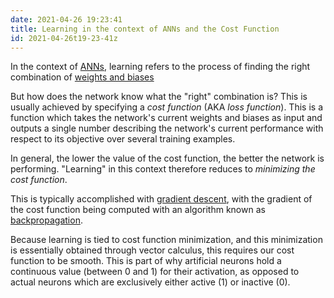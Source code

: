 ```yaml
---
date: 2021-04-26 19:23:41
title: Learning in the context of ANNs and the Cost Function
id: 2021-04-26t19-23-41z
---
```


In the context of [ANNs](./2021-04-26t18-14-48z.md), learning refers to the
process of finding the right combination of
[weights and biases](./2021-04-26t15-11-38z.md)

But how does the network know what the "right" combination is? This is usually
achieved by specifying a _cost function_ (AKA _loss function_). This is a
function which takes the network's current weights and biases as input and
outputs a single number describing the network's current performance with
respect to its objective over several training examples.

In general, the lower the value of the cost function, the better the network is
performing. "Learning" in this context therefore reduces to _minimizing the cost
function_.

This is typically accomplished with
[gradient descent](./2021-04-27t16-51-42z.md), with the gradient of the cost
function being computed with an algorithm known as
[backpropagation](./2021-04-27t16-55-26z.md).

Because learning is tied to cost function minimization, and this minimization is
essentially obtained through vector calculus, this requires our cost function to
be smooth. This is part of why artificial neurons hold a continuous value
(between 0 and 1) for their activation, as opposed to actual neurons which are
exclusively either active (1) or inactive (0).
